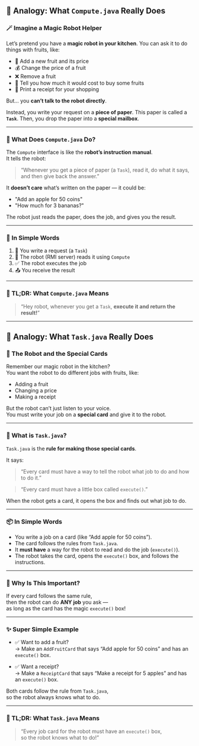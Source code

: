 
## 🤖 Analogy: What `Compute.java` Really Does

### 🪄 Imagine a Magic Robot Helper

Let’s pretend you have a **magic robot in your kitchen**. You can ask it to do things with fruits, like:

- 🍎 Add a new fruit and its price  
- 💰 Change the price of a fruit  
- ❌ Remove a fruit  
- 🧮 Tell you how much it would cost to buy some fruits  
- 🧾 Print a receipt for your shopping

But… you **can’t talk to the robot directly**.

Instead, you write your request on a **piece of paper**. This paper is called a **`Task`**. Then, you drop the paper into a **special mailbox**.

---

### 🧠 What Does `Compute.java` Do?

The `Compute` interface is like the **robot’s instruction manual**.  
It tells the robot:

> “Whenever you get a piece of paper (a `Task`), read it, do what it says, and then give back the answer.”

It **doesn’t care** what’s written on the paper — it could be:
- "Add an apple for 50 coins"
- "How much for 3 bananas?"

The robot just reads the paper, does the job, and gives you the result.

---

### 🧵 In Simple Words

1. 📝 You write a request (a `Task`)
2. 🤖 The robot (RMI server) reads it using `Compute`
3. ✅ The robot executes the job
4. 📤 You receive the result

---

### 🧾 TL;DR: What `Compute.java` Means

> “Hey robot, whenever you get a `Task`, **execute it and return the result!**”

---

## 🧩 Analogy: What `Task.java` Really Does

### 🧠 The Robot and the Special Cards

Remember our magic robot in the kitchen?  
You want the robot to do different jobs with fruits, like:

- Adding a fruit  
- Changing a price  
- Making a receipt

But the robot can’t just listen to your voice.  
You must write your job on a **special card** and give it to the robot.

---

### 📄 What is `Task.java`?

`Task.java` is the **rule for making those special cards**.

It says:

> “Every card must have a way to tell the robot what job to do and how to do it.”

> “Every card must have a little box called `execute()`.”

When the robot gets a card, it opens the box and finds out what job to do.

---

### 📦 In Simple Words

- You write a job on a card (like “Add apple for 50 coins”).
- The card follows the rules from `Task.java`.
- It **must have** a way for the robot to read and do the job (`execute()`).
- The robot takes the card, opens the `execute()` box, and follows the instructions.

---

### 🧠 Why Is This Important?

If every card follows the same rule,  
then the robot can do **ANY job** you ask —  
as long as the card has the magic `execute()` box!

---

### ✨ Super Simple Example

- ✅ Want to add a fruit?  
  → Make an `AddFruitCard` that says “Add apple for 50 coins” and has an `execute()` box.

- ✅ Want a receipt?  
  → Make a `ReceiptCard` that says “Make a receipt for 5 apples” and has an `execute()` box.

Both cards follow the rule from `Task.java`,  
so the robot always knows what to do.

---

### 🧾 TL;DR: What `Task.java` Means

> “Every job card for the robot must have an `execute()` box,  
> so the robot knows what to do!”
